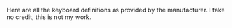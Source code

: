 Here are all the keyboard definitions as provided by the manufacturer. I take no credit, this is not my work.

